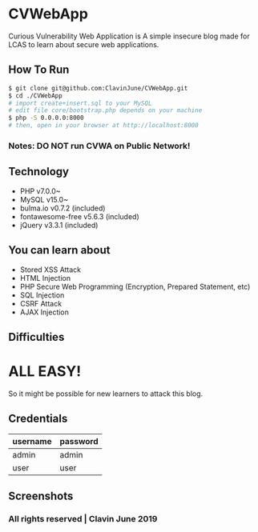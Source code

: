 # CVWebApp
Curious Vulnerability Web Application is A simple insecure blog made for LCAS to learn about secure web applications.

## How To Run
``` sh
$ git clone git@github.com:ClavinJune/CVWebApp.git
$ cd ./CVWebApp
# import create+insert.sql to your MySQL
# edit file core/bootstrap.php depends on your machine
$ php -S 0.0.0.0:8000
# then, open in your browser at http://localhost:8000
```

### Notes: DO NOT run CVWA on Public Network!

## Technology
- PHP v7.0.0~
- MySQL v15.0~
- bulma.io v0.7.2 (included)
- fontawesome-free v5.6.3 (included)
- jQuery v3.3.1 (included)

## You can learn about
- Stored XSS Attack
- HTML Injection
- PHP Secure Web Programming (Encryption, Prepared Statement, etc)
- SQL Injection
- CSRF Attack
- AJAX Injection

## Difficulties
# ALL EASY!
So it might be possible for new learners to attack this blog.

## Credentials
| username | password |
| -------- | -------- |
| admin    | admin    |
| user     | user     |

## Screenshots

### All rights reserved | Clavin June 2019
